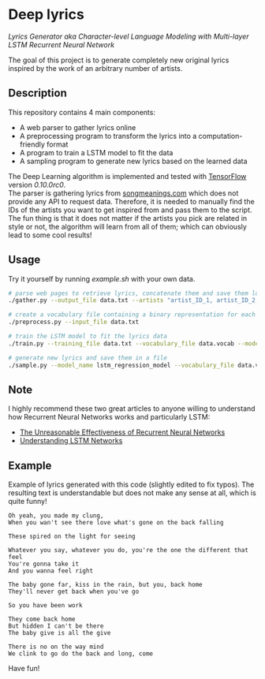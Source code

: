 # Deep lyrics
*Lyrics Generator aka Character-level Language Modeling with Multi-layer LSTM Recurrent Neural Network*

The goal of this project is to generate completely new original lyrics inspired by the work of an arbitrary number of artists.

## Description
This repository contains 4 main components:
* A web parser to gather lyrics online
* A preprocessing program to transform the lyrics into a computation-friendly format
* A program to train a LSTM model to fit the data
* A sampling program to generate new lyrics based on the learned data

The Deep Learning algorithm is implemented and tested with [TensorFlow](https://www.tensorflow.org/) version *0.10.0rc0*.  
The parser is gathering lyrics from [songmeanings.com](http://songmeanings.com/) which does not provide any API to request data. Therefore, it is needed to manually find the IDs of the artists you want to get inspired from and pass them to the script. The fun thing is that it does not matter if the artists you pick are related in style or not, the algorithm will learn from all of them; which can obviously lead to some cool results!

## Usage
Try it yourself by running *example.sh* with your own data.

```sh
# parse web pages to retrieve lyrics, concatenate them and save them locally in a single file
./gather.py --output_file data.txt --artists "artist_ID_1, artist_ID_2, artist_ID_3, artist_ID_4, artist_ID_5"

# create a vocabulary file containing a binary representation for each character
./preprocess.py --input_file data.txt

# train the LSTM model to fit the lyrics data
./train.py --training_file data.txt --vocabulary_file data.vocab --model_name lstm_regression_model

# generate new lyrics and save them in a file
./sample.py --model_name lstm_regression_model --vocabulary_file data.vocab --output_file sample.txt --seed "Oh yeah"
```

## Note
I highly recommend these two great articles to anyone willing to understand how Recurrent Neural Networks works and particularly LSTM:

* [The Unreasonable Effectiveness of Recurrent Neural Networks](http://karpathy.github.io/2015/05/21/rnn-effectiveness/)
* [Understanding LSTM Networks](http://colah.github.io/posts/2015-08-Understanding-LSTMs/)

## Example
Example of lyrics generated with this code (slightly edited to fix typos).
The resulting text is understandable but does not make any sense at all, which is quite funny!

```
Oh yeah, you made my clung,
When you wan't see there love what's gone on the back falling

These spired on the light for seeing

Whatever you say, whatever you do, you're the one the different that feel
You're gonna take it
And you wanna feel right

The baby gone far, kiss in the rain, but you, back home
They'll never get back when you've go

So you have been work

They come back home
But hidden I can't be there
The baby give is all the give

There is no on the way mind
We clink to go do the back and long, come
```

Have fun!

